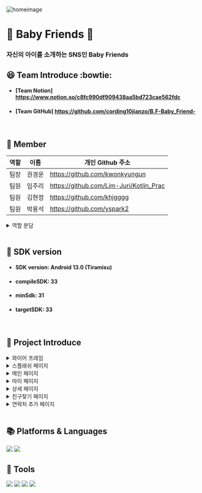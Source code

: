 ![homeimage](https://github.com/cording10jianzo/B.F-Baby_Friend-/assets/88123219/07ae2514-5217-4117-bf41-2058603648db)

# :hatched_chick: Baby Friends :baby_chick:
### 자신의 아이를 소개하는 SNS인 Baby Friends
## :satisfied: Team Introduce :bowtie:
- #### [Team Notion] <https://www.notion.so/c8fc990df909438aa5bd723cae562fdc>
- #### [Team GitHub] <https://github.com/cording10jianzo/B.F-Baby_Friend->
<br>

## :information_desk_person: Member
| 역할 | 이름   | 개인 Github 주소                 |
| --- | ------ |----------------------------------|
| 팀장 | 권경운 |<https://github.com/kwonkyungun>|
| 팀원 | 임주리 |<https://github.com/Lim-Juri/Kotlin_Prac>|
| 팀원 | 김현정 |<https://github.com/khjgggg>    |
| 팀원 | 박용석 |<https://github.com/yspark2>     |
<details>
  <summary>역할 분담</summary>
  
![role](https://github.com/cording10jianzo/B.F-Baby_Friend-/assets/88123219/e3836821-51ab-438e-b656-224cafa1632a)
</details>
<br>

## :dragon: SDK version
- #### SDK version: Android 13.0 (Tiramisu)
- #### compileSDK: 33
- #### minSdk: 31
- #### targetSDK: 33

<br>


 ## :baby: Project Introduce
<details>
<summary>와이어 프레임</summary>
  

![wireframe](https://github.com/cording10jianzo/B.F-Baby_Friend-/assets/88123219/248bf9cb-eca6-4d54-a505-0414a241e304)

- 와이어 프레임은 회의를 통하여 구체적인 설계에 들어가기 전에 `대략적인 틀`을 구성했습니다.
</details>
<details>
 <summary>스플래쉬 페이지</summary>

![splash1](https://github.com/cording10jianzo/B.F-Baby_Friend-/assets/88123219/5e612302-0ff8-4c96-84b1-3af4d98d1615)
 
 - 스플래시 페이지는 `lottie animation`이 들어간 페이지로 바로 메인 페이지로 이동합니다. 
  
</details>
<details>
<summary>메인 페이지</summary>
  
![main1](https://github.com/cording10jianzo/B.F-Baby_Friend-/assets/88123219/7298eae8-fbb7-4428-be56-f177f338c928)
![main2](https://github.com/cording10jianzo/B.F-Baby_Friend-/assets/88123219/81b9d957-1bf1-4fa6-9e47-bc49cee7b8c3)

- 메인 페이지는 다른 페이지들과 상호작용하는 페이지이며 `view type 변환`, `my page 이동`, `fab을 활용한 다른 프레그먼트에 접근`하는 등 다양한 기능이 가능합니다.
- 리사이클러뷰 사용하여서 연락처 리스트 보여주기
  - RecyclerView, Adapter, ViewHolder로 사진, 이름, 연락처, 좋아요 정보를 리스트 형태로 표시되도록 하였고 MainItems에 더미데이터를 추가하고 단말에서 사진을 가져오기 위해 getUri형태로 데이터를 변경하였으며 drawable을 URI로 바꾸는 코드를 사용하였습니다. 

- `ItemViewType 변경` 적용
  - MainFragmentRecyclerView Adapter의 getItemViewType 및 onCreateViewHolder에 이름의 자음 정보를 가진 category와 사용자 정보를 가진 item 뷰타입으로 분기하여 오버라이드하였습니다. 

- `spinner` 상단 우측 버튼 클릭시 viewtype전환 (`리스트/그리드`)
  - MainGridFragment, MainGridListAdapter, FragmentRecyclerView, 그리드 타입레이아웃,  MainGridListItemHelper를 생성하여 MainActivity에서 우측 상단 Sppiner를 생성하였을 때, 그리드뷰 타입으로 전환할 수 있도록 하였고, 클릭시 상세페이지로 넘어가기, 롱클릭시 삭제 기능, Swipe call 기능을 리스트타입과 마찬가지로 적용하였습니다. 

- `Swipe-to-Action`
  - 연락처 아이템을 스와이프할 때, 스와이프의 방향에 따라 특정 액션(메세지 또는 통화)을 실행
MainListItemHelper class파일을 만들어 callback class를 상속받는 ItemTouchHelper class를 사용하여 오른쪽으로 스와이프 시 전화기 이미지가 보여지면서 call로 넘어가는 기능을 구현하였습니다.
그리드뷰 타입에서도 기능구현이 되도록 MainGridListItemHelper class를 생성하였습니다.
manifests CALL_PHONE permission과 메인프래그먼트 페이지requestPermissions(실시간 권한요청)하였습니다.  

- 즐겨찾기 기능구현
  - DetailFragment에서 Checkbox를 이용하여 즐겨찾기 아이콘을 클릭하였을 때 "즐겨찾기 목록에 추가되었다" actionbar를 띄우고 정보를 인텐트로 호출하여 MainFragment에 반영하도록 하였습니다.  

- `리스트 정렬과 초성추출` & `StickyHeader` 기능 구현
  - List sortBy함수로 연락처 목록을 이름순으로 정렬하고 Category로 쓰일 초성을 함수를 활용하여 추출하였습니다.
 RecyclerView의 ItemDecoration상속받는 StickyHeaderItemDecoration Class를 만들어 StickyHeaderInterface로 Category를 Header로 사용하는 StickyHeader를 구현하였습니다.  

- `롱클릭삭제` 
  - 아이템 롱클릭시 "연락처 삭제" 다이얼로그를 띄우고 확인을 누르면 삭제할 수 있도록 하였습니다.
  
</details>
<details>
<summary>마이 페이지</summary>
  
![my1](https://github.com/cording10jianzo/B.F-Baby_Friend-/assets/88123219/d9bc1a9a-623b-4aa5-9a6c-d96f7a9a6f68)
![my2](https://github.com/cording10jianzo/B.F-Baby_Friend-/assets/88123219/a7ca2cd5-3afc-4b6e-97ed-7ae006feca15)

- 마이 페이지는 `수정하기`를 통해서 개인의 정보수정이 가능합니다.
</details>
<details>
<summary>상세 페이지</summary>
  
![detail1](https://github.com/cording10jianzo/B.F-Baby_Friend-/assets/88123219/8800406a-f9c4-44c3-bf50-9aaab5072c78)
![detail2](https://github.com/cording10jianzo/B.F-Baby_Friend-/assets/88123219/ae0ae2a9-f855-4f7a-960a-7274f4147596)

- 상세 페이지는 클릭한 아이템의 `자세한 정보`확인이 가능합니다.
</details>
<details>
<summary>친구찾기 페이지</summary>
  
![search1](https://github.com/cording10jianzo/B.F-Baby_Friend-/assets/88123219/338e478a-ec33-4c80-8252-38d8f8d04e44)

- 친구찾기 페이지에서는 존재하는 친구를 빠르게 찾아서 `상세 페이지`로 이동이 가능합니다.
</details>
<details>
<summary>연락처 추가 페이지</summary>
  
![addcontact1](https://github.com/cording10jianzo/B.F-Baby_Friend-/assets/88123219/3d359b6d-e242-4156-8c30-037444b1f072)
![addcontact2](https://github.com/cording10jianzo/B.F-Baby_Friend-/assets/88123219/02b4e77d-4523-4ae7-aadc-206b5d9b6dbb)

- 연락처 추가 페이지는 다른 사람의 연락처를 `유효성 검사`를 하여 `추가 후 저장`이 가능합니다.
</details>

<br>

## 📚  Platforms & Languages 

<img src="https://img.shields.io/badge/android-3DDC84?style=flat-square&logo=android&logoColor=white"/>  <img src="https://img.shields.io/badge/kotlin-7F52FF?style=flat-square&logo=kotlin&logoColor=white"/>
## :gem: Tools 
  
<img src="https://img.shields.io/badge/figma-F24E1E?style=flat-square&logo=figma&logoColor=white"/>  <img src="https://img.shields.io/badge/git-F05032?style=flat-square&logo=git&logoColor=white"/>  <img src="https://img.shields.io/badge/github-181717?style=flat-square&logo=github&logoColor=white"/>  <img src="https://img.shields.io/badge/notion-000000?style=flat-square&logo=notion&logoColor=white"/>
